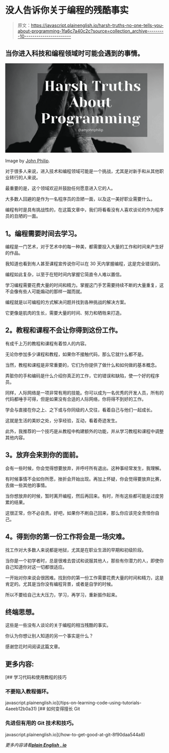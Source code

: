 # 没人告诉你关于编程的残酷事实

> 原文：<https://javascript.plainenglish.io/harsh-truths-no-one-tells-you-about-programming-1fa6c7a40c2c?source=collection_archive---------10----------------------->

## 当你进入科技和编程领域时可能会遇到的事情。

![](img/07729cb7f8c282dc9627b83f48f2a7c1.png)

Image by [John Philip](https://medium.com/u/c2cdb19c0977?source=post_page-----1fa6c7a40c2c--------------------------------).

对于很多人来说，进入技术和编程领域可能是一个挑战，尤其是对新手和从其他职业转行的人来说。

最重要的是，这个领域欢迎并鼓励任何愿意进入它的人。

大多数人回避的是作为一名程序员的丑陋一面，以及这一美好职业需要什么。

编程有时是具有挑战性的，在这篇文章中，我们将看看没有人喜欢谈论的作为程序员的丑陋的一面。

## **1。编程需要时间去学习。**

编程是一门艺术，对于艺术中的每一种美，都需要投入大量的工作和时间来产生好的作品。

我知道也看到有人甚至课程宣传说你可以在 30 天内掌握编程，这是完全错误的。

编程如此复杂，以至于在短时间内掌握它简直令人难以置信。

学习编程需要花费大量的时间和精力。掌握这门手艺需要持续不断的大量重复，这不会像有些人可能煽动的那样一蹴而就。

编程就是以可编程的方式解决问题并找到各种挑战的解决方案。

它更像是肌肉的生长，需要大量的时间、努力和牺牲来打造。

## **2。教程和课程不会让你得到这份工作。**

有成千上万的教程和课程有着惊人的内容。

无论你参加多少课程和教程，如果你不接触代码，那么它就什么都不是。

当然，教程和课程是非常重要的，它们为你提供了做什么和如何做的基本概念。

弄脏你的手和编码是什么介绍你真正的工作，它的错误和缺陷，使一个好的程序员。

同样，人际网络是一项非常有用的技能。你可以成为一名优秀的开发人员，所有的代码都唾手可得，但是如果没有合适的人际网络，你将得不到好的工作。

学会与直接在你之上、之下或与你同级的人交往，看着自己与他们一起成长。

这就是生活的美妙之处，分享经验，互动，看着奇迹发生。

此外，我推荐的一个技巧是从教程中构建额外的功能，并从学习教程和课程中调整其他内容。

## **3。放弃会来到你的面前。**

会有一些时候，你会觉得想要放弃，并呼吁所有退出。这种事经常发生，我理解。

有时候事情不会如你所愿，挫折会开始出现。再加上怀疑，你会觉得要放弃比赛，去做一些其他的事情。

当你想放弃的时候，暂时离开编程，然后再回来。有时，所有这些都可能是过度劳累的结果。

这很正常，你不必自责。好吧，如果你不刷自己回来，那么你应该完全责怪你自己。

## **4。得到你的第一份工作将会是一场灾难。**

找工作对大多数人来说都是地狱，尤其是在职业生涯的早期和初级阶段。

当你是一个初学者时，总是很难去尝试和说服其他人，那些有你潜力的人，即使你自己知道你对这一切都很适应。

一开始对你来说会很困难。找到你的第一份工作需要花费大量的时间和精力，这是肯定的。尤其是当你没有编程背景，或者是自学的时候。

所以不要给自己太大压力，学习，再学习，重新振作起来。

## **终端思想。**

这些是一些没有人谈论的关于编程的相当残酷的事实。

你认为你想让别人知道的另一个事实是什么？

感谢您花时间阅读这篇文章。

## **更多内容:**

[](/tips-on-learning-code-using-tutorials-4aeeb12b0a31) [## 学习代码和使用教程的技巧

### 不要陷入教程循环。

javascript.plainenglish.io](/tips-on-learning-code-using-tutorials-4aeeb12b0a31) [](/how-to-get-good-at-git-8f90daa544a8) [## 如何变得擅长 Git

### 先进但有用的 Git 技术和技巧。

javascript.plainenglish.io](/how-to-get-good-at-git-8f90daa544a8) 

*更多内容请看*[***plain English . io***](http://plainenglish.io/)